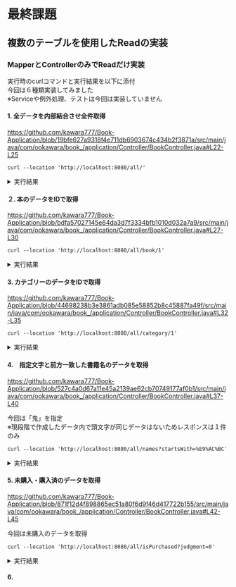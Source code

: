 # 最終課題
## 複数のテーブルを使用したReadの実装
### MapperとControllerのみでReadだけ実装
実行時のcurlコマンドと実行結果を以下に添付  
今回は６種類実装してみました  
※Serviceや例外処理、テストは今回は実装していません
#### 1. 全データを内部結合させ全件取得
https://github.com/kawara777/Book-Application/blob/19bfe627a9318f4e711db6903674c434b2f3871a/src/main/java/com/ookawara/book_/application/Controller/BookController.java#L22-L25
```
curl --location 'http://localhost:8080/all/'
```
<details><summary>実行結果</summary><div>

  <img width="1280" alt="スクリーンショット 2024-02-22 18 14 15" src="https://github.com/kawara777/Book-Application/assets/138858245/37182655-7fc9-4833-ba17-42fb538481eb">
</div></details>

#### ２. 本のデータをIDで取得
https://github.com/kawara777/Book-Application/blob/bdfa57027145e64da3d7f3334bfb1010d032a7a9/src/main/java/com/ookawara/book_/application/Controller/BookController.java#L27-L30
```
curl --location 'http://localhost:8080/all/book/1'
```
<details><summary>実行結果</summary><div>

<img width="1280" alt="スクリーンショット 2024-02-22 19 36 38" src="https://github.com/kawara777/Book-Application/assets/138858245/6e6af486-566f-4f50-afa3-2dd5df6e5b5a">
</div></details>

#### 3. カテゴリーのデータをIDで取得
https://github.com/kawara777/Book-Application/blob/44698238b3e3861adb085e58852b8c45887fa49f/src/main/java/com/ookawara/book_/application/Controller/BookController.java#L32-L35
```
curl --location 'http://localhost:8080/all/category/1'
```
<details><summary>実行結果</summary><div>

<img width="1280" alt="スクリーンショット 2024-02-22 19 37 50" src="https://github.com/kawara777/Book-Application/assets/138858245/e5db9cd9-a288-4751-baef-04a5f13a39e4">

</div></details>

#### 4.　指定文字と前方一致した書籍名のデータを取得
https://github.com/kawara777/Book-Application/blob/527c4a0d67a11e45a2139ae62cb70749177af0b1/src/main/java/com/ookawara/book_/application/Controller/BookController.java#L37-L40

今回は「鬼」を指定  
※現段階で作成したデータ内で頭文字が同じデータはないためレスポンスは１件のみ
```
curl --location 'http://localhost:8080/all/names?startsWith=%E9%AC%BC'
```
<details><summary>実行結果</summary><div>

  <img width="1280" alt="スクリーンショット 2024-02-22 19 39 26" src="https://github.com/kawara777/Book-Application/assets/138858245/44469b63-27ae-496b-a79e-00450feec5f8">

</div></details>

#### 5. 未購入・購入済のデータを取得
https://github.com/kawara777/Book-Application/blob/871f12d4f898865ec51a80f6d9f46d417722b155/src/main/java/com/ookawara/book_/application/Controller/BookController.java#L42-L45

今回は未購入のデータを取得  
```
curl --location 'http://localhost:8080/all/isPurchased?judgment=0'
```
<details><summary>実行結果</summary><div>

  <img width="1280" alt="スクリーンショット 2024-02-22 19 46 28" src="https://github.com/kawara777/Book-Application/assets/138858245/6c71855a-adc9-4470-82b7-326493cb64a9">

</div></details>

#### 6. 

